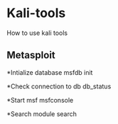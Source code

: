 # Kali-tools
How to use kali tools


Metasploit
----------

*Intialize database 
msfdb init

*Check connection to db
db_status

*Start msf 
msfconsole

*Search module 
search <module name>

